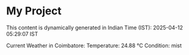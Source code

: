 # My Project

This content is dynamically generated in Indian Time (IST): 2025-04-12 05:29:07 IST


Current Weather in Coimbatore:
Temperature: 24.88 °C
Condition: mist
